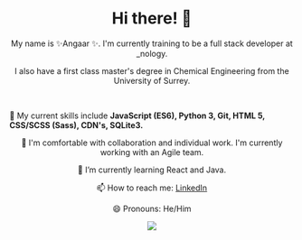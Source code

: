 <h1 align="center">  Hi there! 👋 </h1> 

<p align="center"> My name is ✨Angaar ✨. I'm currently training to be a full stack developer at _nology. </p>

<p align="center"> I also have a first class master's degree in Chemical Engineering from the University of Surrey. </p> 
<br> 
<div align="center"> 
<p style="text-align: left;"> 🔭 My current skills include <strong> JavaScript (ES6), Python 3, Git, HTML 5, CSS/SCSS (Sass), CDN's, SQLite3.</strong> </p>
<p> 👯 I'm comfortable with collaboration and individual work. I'm currently working with an Agile team.</p>    
<p> 🌱 I’m currently learning React and Java. </p>
<p> 📫 How to reach me: <a href="https://www.linkedin.com/in/angaar-uriakhil-1723a71b4/"> LinkedIn </a> </p> 
 
<p> 😄 Pronouns: He/Him </p> 

</div> 



<p align="center">
<a href="https://github.com/anuraghazra/github-readme-stats">
  <img src="https://github-readme-stats.vercel.app/api?username=angaar96&show_icons=true&theme=tokyonight"/>
</a>
</p> 
